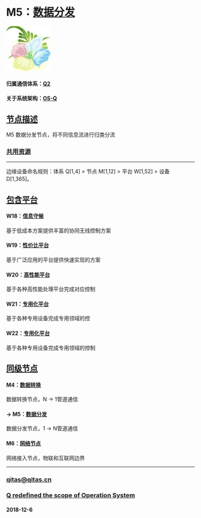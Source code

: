 ﻿# M5：[数据分发](https://github.com/OS-Q/M5) 

[![sites](OS-Q/OS-Q.png)](http://www.OS-Q.com)

#### 归属通信体系：[Q2](https://github.com/OS-Q/Q2)

#### 关于系统架构：[OS-Q](https://github.com/OS-Q/OS-Q)

## [节点描述](https://github.com/OS-Q/M5/wiki) 

M5 数据分发节点，将不同信息流进行归类分流

### [共用资源](https://github.com/OS-Q/M5/wiki/src) 


---

边缘设备命名规则：体系 Q[1,4] > 节点 M[1,12] > 平台 W[1,52] > 设备 D[1,365]。

## [包含平台](https://github.com/OS-Q/M5/wiki/index) 

#### W18：[信息守候](https://github.com/OS-Q/W18)

基于低成本方案提供丰富的协同无线控制方案

#### W19：[性价比平台](https://github.com/OS-Q/W19)

基于广泛应用的平台提供快速实现的方案

#### W20：[高性能平台](https://github.com/OS-Q/W20)

基于各种高性能处理平台完成对应控制

#### W21：[专用化平台](https://github.com/OS-Q/W21)

基于各种专用设备完成专用领域的控

#### W22：[专用化平台](https://github.com/OS-Q/W22)

基于各种专用设备完成专用领域的控制

## [同级节点](https://github.com/OS-Q/Q2/wiki)

#### M4：[数据转换](https://github.com/OS-Q/M4)

数据转换节点，N -> 1管道通信

#### -> M5：[数据分发](https://github.com/OS-Q/M5)

数据分发节点，1 -> N管道通信

#### M6：[网络节点](https://github.com/OS-Q/M6)

网络接入节点，物联和互联网边界

---

###  qitas@qitas.cn

###  [Q redefined the scope of Operation System](http://www.OS-Q.com)

####  2018-12-6